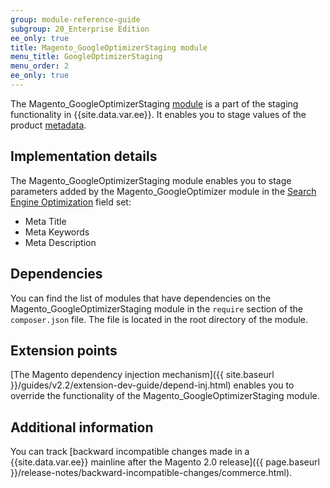 ```yaml
---
group: module-reference-guide
subgroup: 20_Enterprise Edition
ee_only: true
title: Magento_GoogleOptimizerStaging module
menu_title: GoogleOptimizerStaging
menu_order: 2
ee_only: true
---
```



The Magento_GoogleOptimizerStaging [module](https://glossary.magento.com/module) is a part of the staging functionality in {{site.data.var.ee}}. It enables you to stage values of the product [metadata](https://glossary.magento.com/metadata).

## Implementation details

The Magento_GoogleOptimizerStaging module enables you to stage parameters added by the Magento_GoogleOptimizer module in the [Search Engine Optimization](https://glossary.magento.com/search-engine-optimization) field set:

- Meta Title
- Meta Keywords
- Meta Description

## Dependencies

You can find the list of modules that have dependencies on the Magento_GoogleOptimizerStaging module in the `require` section of the `composer.json` file. The file is located in the root directory of the module.

## Extension points

[The Magento dependency injection mechanism]({{ site.baseurl }}/guides/v2.2/extension-dev-guide/depend-inj.html) enables you to override the functionality of the Magento_GoogleOptimizerStaging module.

## Additional information

You can track [backward incompatible changes made in a {{site.data.var.ee}} mainline after the Magento 2.0 release]({{ page.baseurl }}/release-notes/backward-incompatible-changes/commerce.html).
